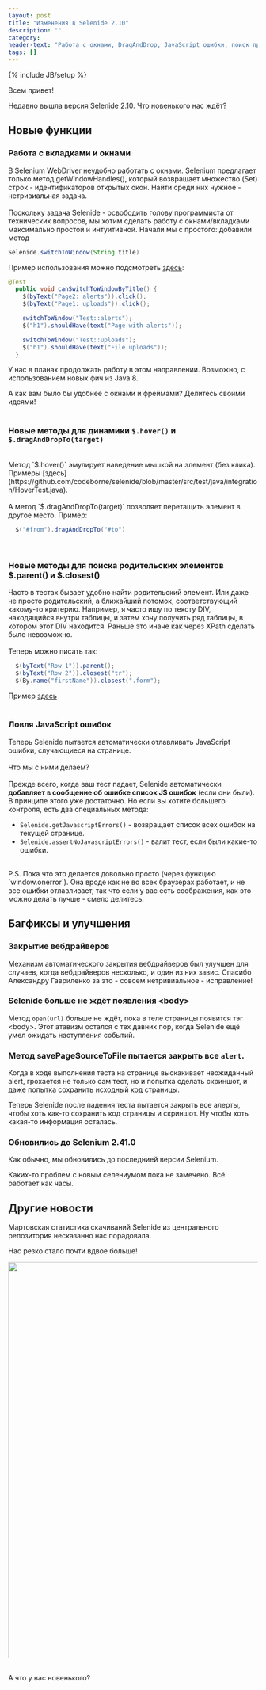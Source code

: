 ```yaml
---
layout: post
title: "Изменения в Selenide 2.10"
description: ""
category:
header-text: "Работа с окнами, DragAndDrop, JavaScript ошибки, поиск предков и обновление до Selenium 2.41.0"
tags: []
---
```

{% include JB/setup %}

Всем привет!

Недавно вышла версия Selenide 2.10. Что новенького нас ждёт?

## Новые функции

### Работа с вкладками и окнами

В Selenium WebDriver неудобно работать с окнами. Selenium предлагает только метод getWindowHandles(), который
возвращает множество (Set) строк - идентификаторов открытых окон. Найти среди них нужное - нетривиальная задача.
<br/>
<br/>
Поскольку задача Selenide - освободить голову программиста от технических вопросов, мы хотим сделать работу с
окнами/вкладками максимально простой и интуитивной. Начали мы с простого: добавили метод

```java
Selenide.switchToWindow(String title)
```

Пример использования можно подсмотреть [здесь](https://github.com/codeborne/selenide/blob/master/src/test/java/integration/TabsTest.java#LC45):

```java
@Test
  public void canSwitchToWindowByTitle() {
    $(byText("Page2: alerts")).click();
    $(byText("Page1: uploads")).click();

    switchToWindow("Test::alerts");
    $("h1").shouldHave(text("Page with alerts"));

    switchToWindow("Test::uploads");
    $("h1").shouldHave(text("File uploads"));
  }
```

У нас в планах продолжать работу в этом направлении. Возможно, с использованием новых фич из Java 8. 

А как вам было бы удобнее с окнами и фреймами? Делитесь своими идеями! 
<br/>
<br/>

### Новые методы для динамики `$.hover()` и `$.dragAndDropTo(target)`

<br/>
Метод `$.hover()` эмулирует наведение мышкой на элемент (без клика).
Примеры [здесь](https://github.com/codeborne/selenide/blob/master/src/test/java/integration/HoverTest.java).
<br/>
<br/>
А метод `$.dragAndDropTo(target)` позволяет перетащить элемент в другое место. Пример:

```java
  $("#from").dragAndDropTo("#to")
```

<br/>

### Новые методы для поиска родительских элементов $.parent() и $.closest()

Часто в тестах бывает удобно найти родительский элемент. Или даже не просто родительский, а ближайший потомок, соответствующий какому-то критерию.
Например, я часто ищу по тексту DIV, находящийся внутри таблицы, и затем хочу получить ряд таблицы, в котором этот DIV находится.
Раньше это иначе как через XPath сделать было невозможно.
<br/>
<br/>
Теперь можно писать так:

```java
  $(byText("Row 1")).parent();
  $(byText("Row 2")).closest("tr");
  $(By.name("firstName")).closest(".form");
```

Пример [здесь](https://github.com/codeborne/selenide/blob/master/src/test/java/integration/ParentTest.java)
<br/>
<br/>

### Ловля JavaScript ошибок
Теперь Selenide пытается автоматически отлавливать JavaScript ошибки, случающиеся на странице.
<br/>
<br/>
Что мы с ними делаем?
<br/>
<br/>
Прежде всего, когда ваш тест падает, Selenide автоматически **добавляет в сообщение об ошибке список JS ошибок** (если они были).
В принципе этого уже достаточно. Но если вы хотите большего контроля, есть два специальных метода:

* ```Selenide.getJavascriptErrors()``` - возвращает список всех ошибок на текущей странице.
* ```Selenide.assertNoJavascriptErrors()``` - валит тест, если были какие-то ошибки.

<br/>
P.S. Пока что это делается довольно просто (через функцию `window.onerror`). Она вроде как не во всех
браузерах работает, и не все ошибки отлавливает, так что если у вас есть соображения, как это можно делать
лучше - смело делитесь.

<br/>

## Багфиксы и улучшения

### Закрытие вебдрайверов
Механизм автоматического закрытия вебдрайверов был улучшен для случаев, когда вебдрайверов несколько, и один из них
завис. Спасибо Александру Гавриленко за это - совсем нетривиальное - исправление!

### Selenide больше не ждёт появления &lt;body&gt;

Метод `open(url)` больше не ждёт, пока в теле страницы появится тэг &lt;body&gt;.
Этот атавизм остался с тех давних пор, когда Selenide ещё умел ожидать наступления событий. 

### Метод savePageSourceToFile пытается закрыть все `alert`.

Когда в ходе выполнения теста на странице выскакивает неожиданный alert, грохается не только сам тест, но и попытка 
сделать скриншот, и даже попытка сохранить исходный код страницы.

Теперь Selenide после падения теста пытается закрыть все алерты, чтобы хоть как-то сохранить код страницы и скриншот. 
Ну чтобы хоть какая-то информация осталась.  
 
### Обновились до Selenium 2.41.0

Как обычно, мы обновились до последнией версии Selenium.

Каких-то проблем с новым селениумом пока не замечено. Всё работает как часы.

## Другие новости

Мартовская статистика скачиваний Selenide из центрального репозитория несказанно нас порадовала.

Нас резко стало почти вдвое больше!

<center>
<img src="{{ BASE_PATH }}/images/2014/04/selenide_downloads.2014-03.png" width="800"/>
</center>


<br/>

А что у вас новенького?

<br/>